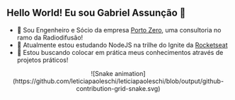 ## Hello World! Eu sou Gabriel Assunção 👋 
- 👀 Sou Engenheiro e Sócio da empresa [Porto Zero](http://portozero.com.br/), uma consultoria no ramo da Radiodifusão!
- 🌱 Atualmente estou estudando NodeJS na trilhe do Ignite da [Rocketseat](https://lp.rocketseat.com.br/ignite?&&_gl=1*uim5gx*_ga*Mzk4MTg2Nzg0LjE2NTk5MjA1ODI.*_ga_74RKNGM8RL*MTY2NjMwOTk2Ny41LjAuMTY2NjMwOTk2Ny42MC4wLjA.)
- 💞️ Estou buscando colocar em prática meus conhecimentos através de projetos práticos!

<div align="center">
  ![Snake animation](https://github.com/leticiapaoleschi/leticiapaoleschi/blob/output/github-contribution-grid-snake.svg)
</div>
